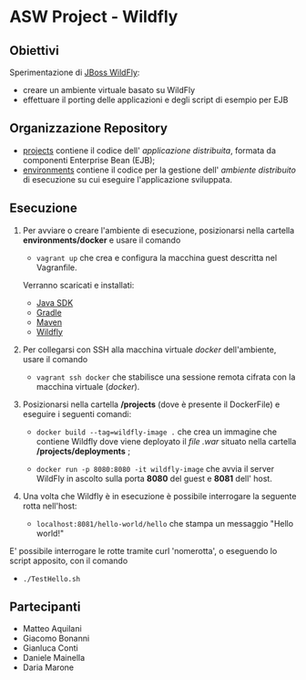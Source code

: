 # ASW Project - Wildfly

## Obiettivi
Sperimentazione di [JBoss WildFly](http://wildfly.org/): 
- creare un ambiente virtuale basato su WildFly 
- effettuare il porting delle applicazioni e degli script di esempio per EJB

## Organizzazione Repository
* [projects](projects/) contiene il codice dell' *applicazione distribuita*, formata da componenti Enterprise Bean (EJB);
* [environments](environments/) contiene il codice per la gestione dell' *ambiente distribuito*  di esecuzione su cui eseguire l'applicazione sviluppata.

## Esecuzione

1. Per avviare o creare l'ambiente di esecuzione, posizionarsi nella cartella **environments/docker** e usare il comando 
    - `vagrant up`   che crea e configura la macchina guest descritta nel Vagranfile.
    
   Verranno scaricati e installati:

   - [Java SDK](http://www.oracle.com/technetwork/java/javase/overview/index.html) 
   - [Gradle](https://gradle.org/)
   - [Maven](https://maven.apache.org/) 
   - [Wildfly](http://wildfly.org/)


2. Per collegarsi con SSH alla macchina virtuale *docker* dell'ambiente, usare il comando 
   - `vagrant ssh docker`  che stabilisce una sessione remota cifrata con la macchina virtuale (*docker*).


3. Posizionarsi  nella cartella  **/projects** (dove è presente il DockerFile) e eseguire i seguenti comandi:

   - `docker build --tag=wildfly-image .`  che crea un immagine che contiene Wildfly dove viene deployato il *file .war* situato nella cartella **/projects/deployments** ;

   - `docker run -p 8080:8080 -it wildfly-image`  che avvia il server WildFly in ascolto sulla porta **8080** del guest e **8081** dell' host.		


4. Una volta che Wildfly è in esecuzione è possibile interrogare la seguente rotta nell'host:

   - `localhost:8081/hello-world/hello`  che stampa un messaggio "Hello world!"

E' possibile interrogare le rotte tramite curl 'nomerotta', o eseguendo lo script apposito, con il comando

   - `./TestHello.sh`

## Partecipanti
- Matteo Aquilani
- Giacomo Bonanni
- Gianluca Conti
- Daniele Mainella
- Daria Marone
